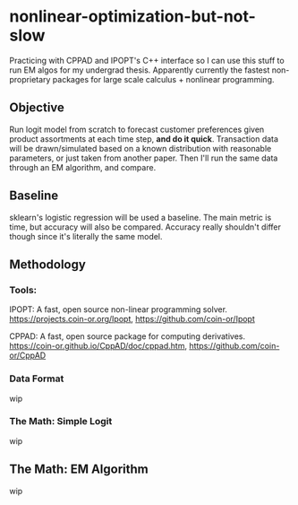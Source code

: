 # nonlinear-optimization-but-not-slow
Practicing with CPPAD and IPOPT's C++ interface so I can use this stuff to run EM algos for my undergrad thesis. Apparently currently the fastest non-proprietary packages for large scale calculus + nonlinear programming.

## Objective
Run logit model from scratch to forecast customer preferences given product assortments at each time step, **and do it quick**. Transaction data will be drawn/simulated based on a known distribution with reasonable parameters, or just taken from another paper. Then I'll run the same data through an EM algorithm, and compare.

## Baseline
sklearn's logistic regression will be used a baseline. The main metric is time, but accuracy will also be compared. Accuracy really shouldn't differ though since it's literally the same model.

## Methodology

### Tools:
IPOPT: A fast, open source non-linear programming solver. https://projects.coin-or.org/Ipopt, https://github.com/coin-or/Ipopt

CPPAD: A fast, open source package for computing derivatives. https://coin-or.github.io/CppAD/doc/cppad.htm, https://github.com/coin-or/CppAD

### Data Format
wip

### The Math: Simple Logit
wip

## The Math: EM Algorithm
wip
